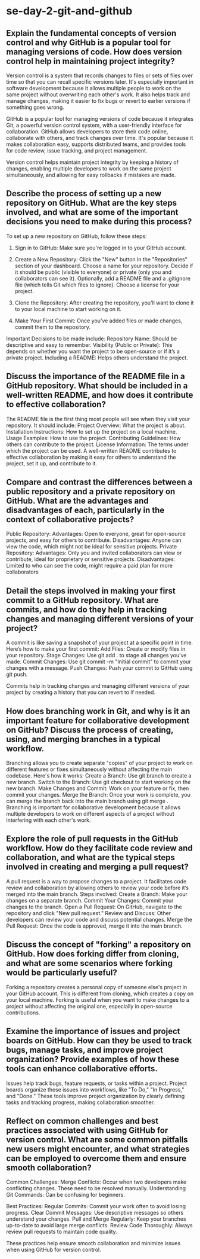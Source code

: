 # se-day-2-git-and-github
## Explain the fundamental concepts of version control and why GitHub is a popular tool for managing versions of code. How does version control help in maintaining project integrity?

Version control is a system that records changes to files or sets of files over time so that you can recall specific versions later. It's especially important in software development because it allows multiple people to work on the same project without overwriting each other's work. It also helps track and manage changes, making it easier to fix bugs or revert to earlier versions if something goes wrong.

GitHub is a popular tool for managing versions of code because it integrates Git, a powerful version control system, with a user-friendly interface for collaboration. GitHub allows developers to store their code online, collaborate with others, and track changes over time. It's popular because it makes collaboration easy, supports distributed teams, and provides tools for code review, issue tracking, and project management.

Version control helps maintain project integrity by keeping a history of changes, enabling multiple developers to work on the same project simultaneously, and allowing for easy rollbacks if mistakes are made.

## Describe the process of setting up a new repository on GitHub. What are the key steps involved, and what are some of the important decisions you need to make during this process?

To set up a new repository on GitHub, follow these steps:

1. Sign in to GitHub: Make sure you're logged in to your GitHub account.

2. Create a New Repository:
      Click the "New" button in the "Repositories" section of your dashboard.
      Choose a name for your repository.
      Decide if it should be public (visible to everyone) or private (only you and collaborators can see it).
      Optionally, add a README file and a .gitignore file (which tells Git which files to ignore).
      Choose a license for your project.
3. Clone the Repository: After creating the repository, you'll want to clone it to your local machine to start working on it.

4. Make Your First Commit: Once you’ve added files or made changes, commit them to the repository.

Important Decisions to be made include:
        Repository Name: Should be descriptive and easy to remember.
        Visibility (Public or Private): This depends on whether you want the project to be open-source or if it’s a private project.
        Including a README: Helps others understand the project.
## Discuss the importance of the README file in a GitHub repository. What should be included in a well-written README, and how does it contribute to effective collaboration?
The README file is the first thing most people will see when they visit your repository. It should include:
    Project Overview: What the project is about.
    Installation Instructions: How to set up the project on a local machine.
    Usage Examples: How to use the project.
    Contributing Guidelines: How others can contribute to the project.
    License Information: The terms under which the project can be used.
A well-written README contributes to effective collaboration by making it easy for others to understand the project, set it up, and contribute to it.
## Compare and contrast the differences between a public repository and a private repository on GitHub. What are the advantages and disadvantages of each, particularly in the context of collaborative projects?
Public Repository:
      Advantages: Open to everyone, great for open-source projects, and easy for others to contribute.
      Disadvantages: Anyone can view the code, which might not be ideal for sensitive projects.
Private Repository:
      Advantages: Only you and invited collaborators can view or contribute, ideal for proprietary or sensitive projects.
      Disadvantages: Limited to who can see the code, might require a paid plan for more collaborators
      
  ## Detail the steps involved in making your first commit to a GitHub repository. What are commits, and how do they help in tracking changes and managing different versions of your project?
A commit is like saving a snapshot of your project at a specific point in time. Here’s how to make your first commit:
      Add Files: Create or modify files in your repository.
      Stage Changes: Use git add . to stage all changes you’ve made.
      Commit Changes: Use git commit -m "Initial commit" to commit your changes with a message.
      Push Changes: Push your commit to GitHub using git push.
      
Commits help in tracking changes and managing different versions of your project by creating a history that you can revert to if needed.
## How does branching work in Git, and why is it an important feature for collaborative development on GitHub? Discuss the process of creating, using, and merging branches in a typical workflow.

Branching allows you to create separate "copies" of your project to work on different features or fixes simultaneously without affecting the main codebase. Here's how it works:
      Create a Branch: Use git branch <branch-name> to create a new branch.
      Switch to the Branch: Use git checkout <branch-name> to start working on the new branch.
      Make Changes and Commit: Work on your feature or fix, then commit your changes.
      Merge the Branch: Once your work is complete, you can merge the branch back into the main branch using git merge <branch-name>.
Branching is important for collaborative development because it allows multiple developers to work on different aspects of a project without interfering with each other's work.
## Explore the role of pull requests in the GitHub workflow. How do they facilitate code review and collaboration, and what are the typical steps involved in creating and merging a pull request?
A pull request is a way to propose changes to a project. It facilitates code review and collaboration by allowing others to review your code before it’s merged into the main branch. Steps involved:
    Create a Branch: Make your changes on a separate branch.
    Commit Your Changes: Commit your changes to the branch.
    Open a Pull Request: On GitHub, navigate to the repository and click "New pull request."
    Review and Discuss: Other developers can review your code and discuss potential changes.
    Merge the Pull Request: Once the code is approved, merge it into the main branch.
## Discuss the concept of "forking" a repository on GitHub. How does forking differ from cloning, and what are some scenarios where forking would be particularly useful?
Forking a repository creates a personal copy of someone else's project in your GitHub account. This is different from cloning, which creates a copy on your local machine. Forking is useful when you want to make changes to a project without affecting the original one, especially in open-source contributions.
## Examine the importance of issues and project boards on GitHub. How can they be used to track bugs, manage tasks, and improve project organization? Provide examples of how these tools can enhance collaborative efforts.
Issues help track bugs, feature requests, or tasks within a project. Project boards organize these issues into workflows, like "To Do," "In Progress," and "Done." These tools improve project organization by clearly defining tasks and tracking progress, making collaboration smoother.
## Reflect on common challenges and best practices associated with using GitHub for version control. What are some common pitfalls new users might encounter, and what strategies can be employed to overcome them and ensure smooth collaboration?
Common Challenges:
  Merge Conflicts: Occur when two developers make conflicting changes. These need to be resolved manually.
  Understanding Git Commands: Can be confusing for beginners.

Best Practices:
    Regular Commits: Commit your work often to avoid losing progress.
    Clear Commit Messages: Use descriptive messages so others understand your changes.
    Pull and Merge Regularly: Keep your branches up-to-date to avoid large merge conflicts.
    Review Code Thoroughly: Always review pull requests to maintain code quality.
    
These practices help ensure smooth collaboration and minimize issues when using GitHub for version control.






